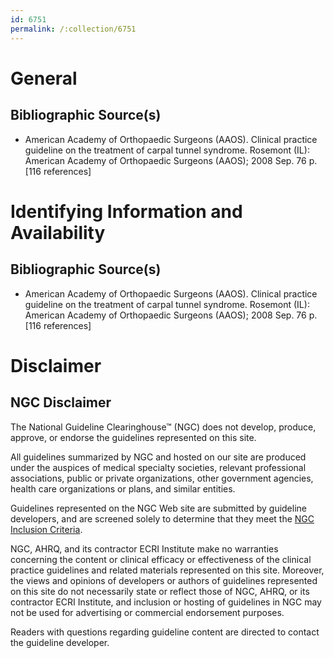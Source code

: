 ```yaml
---
id: 6751
permalink: /:collection/6751
---
```


# General

## Bibliographic Source(s)

- American Academy of Orthopaedic Surgeons (AAOS). Clinical practice guideline on the treatment of carpal tunnel syndrome. Rosemont (IL): American Academy of Orthopaedic Surgeons (AAOS); 2008 Sep. 76 p. [116 references]

# Identifying Information and Availability

## Bibliographic Source(s)

- American Academy of Orthopaedic Surgeons (AAOS). Clinical practice guideline on the treatment of carpal tunnel syndrome. Rosemont (IL): American Academy of Orthopaedic Surgeons (AAOS); 2008 Sep. 76 p. [116 references]

# Disclaimer

## NGC Disclaimer

The National Guideline Clearinghouse™ (NGC) does not develop, produce, approve, or endorse the guidelines represented on this site.

All guidelines summarized by NGC and hosted on our site are produced under the auspices of medical specialty societies, relevant professional associations, public or private organizations, other government agencies, health care organizations or plans, and similar entities.

Guidelines represented on the NGC Web site are submitted by guideline developers, and are screened solely to determine that they meet the [NGC Inclusion Criteria](/help-and-about/summaries/inclusion-criteria).

NGC, AHRQ, and its contractor ECRI Institute make no warranties concerning the content or clinical efficacy or effectiveness of the clinical practice guidelines and related materials represented on this site. Moreover, the views and opinions of developers or authors of guidelines represented on this site do not necessarily state or reflect those of NGC, AHRQ, or its contractor ECRI Institute, and inclusion or hosting of guidelines in NGC may not be used for advertising or commercial endorsement purposes.

Readers with questions regarding guideline content are directed to contact the guideline developer.

